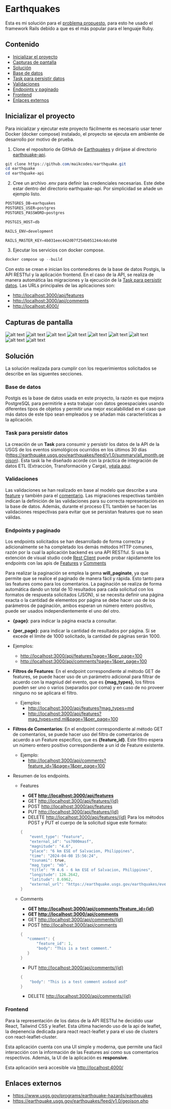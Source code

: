 # Earthquakes

Esta es mi solución para el [problema propuesto](requirements.md), para esto he usado el framework Rails debido a que es el más popular para el lenguaje Ruby.

## Contenido

- [Inicializar el proyecto](#inicializar-el-proyecto)
- [Capturas de pantalla](#capturas-de-pantalla)
- [Solución](#solución)
- [Base de datos](#base-de-datos)
- [Task para persistir datos](#task-para-persistir-datos)
- [Validaciones](#validaciones)
- [Endpoints y paginado](#endpoints-y-paginado)
- [Frontend](#frontend)
- [Enlaces externos](#enlaces-externos)

## Inicializar el proyecto

Para inicializar y ejecutar este proyecto fácilmente es necesario usar tener Docker (docker compose) instalado, el proyecto se ejecuta em ambiente de desarrollo por motivo de prueba.

1. Clone el repositorio de GitHub de [Earthquakes](https://github.com/maikcodes/earthquake) y diríjase al directorio [earthquake-api](earthquake-api).

  ```powershell
  git clone https://github.com/maikcodes/earthquake.git
  cd earthquake
  cd earthquake-api
  ```

2. Cree un archivo .env para definir las credenciales necesarias. Este debe estar dentro del directorio earthquake-api. Por simplicidad se añade un ejemplo listo.

  ```powershell
  POSTGRES_DB=earhquakes
  POSTGRES_USER=postgres
  POSTGRES_PASSWORD=postgres

  POSTGIS_HOST=db

  RAILS_ENV=development

  RAILS_MASTER_KEY=4b031eec442d07f254b051244c4dcd90
  ```

3. Ejecutar los servicios con docker compose.
  
  ```powershell
  docker compose up --build
  ```

Con esto se crean e inician los contenedores de la base de datos Postgis, la API RESTful y la aplicación frontend. En el caso de la API, se realiza de manera automática las migraciones y la ejecución de la [Task para persistir datos](#task-para-persistir-datos). Las URLs principales de las aplicaciones son:

- <http://localhost:3000/api/features>
- <http://localhost:3000/api/comments>
- <http://localhost:4000/>

## Capturas de pantalla

![alt text](screenshots/1.png)
![alt text](screenshots/2.png)
![alt text](screenshots/3.png)
![alt text](screenshots/4.png)
![alt text](screenshots/5.png)
![alt text](screenshots/6.png) ![alt text](screenshots/7.png)
![alt text](screenshots/8.png)
![alt text](screenshots/9.png)

## Solución

La solución realizada para cumplir con los requerimientos solicitados se describe en las siguentes secciones.

### Base de datos

Postgis es la base de datos usada en este proyecto, la razón es que mejora PostgreSQL para permitirle a esta trabajar con datos geoespaciales usando diferentes tipos de objetos y permitir una mejor escalabilidad en el caso que más datos de este tipo sean empleados y se añadan más características a la aplicación.

### Task para persistir datos

La creación de un __Task__ para consumir y persistir los datos de la API de la USGS de los eventos sismológicos ocurridos en los últimos 30 días (<https://earthquake.usgs.gov/earthquakes/feed/v1.0/summary/all_month.geojson>). Esta task la he diseñado acorde con la práctica de integración de datos ETL (Extracción, Transformación y Carga), [véala aquí](earthquake-api/lib/tasks/etl.rake).

### Validaciones

Las validaciones se han realizado en base al modelo que describe a una [feature](earthquake-api/app/models/feature.rb) y también para el [comentario](earthquake-api/app/models/comment.rb). Las migraciones respectivas también indican la definición de las validaciones para su correcta representación en la base de datos. Además, durante el proceso ETL también se hacen las validaciones respectivas para evitar que se persistan features que no sean válidas.

### Endpoints y paginado

Los endpoints solicitados se han desarrollado de forma correcta y adicionalmente se ha completado los demás métodos HTTP comunes, razón por la cual la aplicación backend es una API RESTful. Si usa la extención de visual studio code [Rest Client](https://marketplace.visualstudio.com/items?itemName=humao.rest-client) puede probar rápidamente los endpoints con las apis de [Features](api-docs/feature.http) y [Comments](api-docs/comment.http)

Para realizar la paginación se emplea la gema __will_paginate__, ya que permite que se realice el paginado de manera fácil y rápida. Esto tanto para las features como para los comentarios. La paginación se realiza de forma automática dando un total de 10 resultados para cada solicitud con los formatos de respuesta solicitados (JSON), si se necesita definir una página exacta o la cantidad de elementos por página se debe hacer uso de los parámetros de paginación, ambos esperan un número entero positivo, puede ser usados independientemente el uno del otro.

- __{page}__: para indicar la página exacta a consultar.
- __{per_page}__: para indicar la cantidad de resultados por página. Si se excede el límite de 1000 solicitado, la cantidad de páginas serán 1000.
- Ejemplos:
  - <http://localhost:3000/api/features?page=1&per_page=100>
  - <http://localhost:3000/api/comments?page=1&per_page=100>
- __Filtros de Features__: En el endpoint correspondiente al método GET de features, se puede hacer uso de un parámetro adicional para filtrar de acuerdo con la magniud del evento, que es __{mag_types}__, los filtros  pueden ser uno o varios (separados por coma) y en caso de no proveer ninguno no se aplicara el filtro.
  - Ejemplos:
    - <http://localhost:3000/api/features?mag_types=md>
    - <http://localhost:3000/api/features?mag_types=md,ml&page=1&per_page=100>
- __Filtros de Comentarios__: En el endpoint correspondiente al método GET de comentarios, se puede hacer uso del filtro de comentarios de acuerdo a un Feature específico, que es __{feature_id}__. Este filtro espera un número entero positivo correspondiente a un id de Feature existente.
  - Ejemplo:
    - <http://localhost:3000/api/comments?feature_id=1&page=1&per_page=100>

- Resumen de los endpoints.
  - Features
    - __GET <http://localhost:3000/api/features>__
    - GET <http://localhost:3000/api/features/{id}>
    - POST <http://localhost:3000/api/features>
    - PUT <http://localhost:3000/api/features/{id}>
    - DELETE <http://localhost:3000/api/features/{id}>
    Para los métodos POST y PUT el cuerpo de la solicitud sigue este formato:

    ```powershell
    {
        "event_type": "Feature",
        "external_id": "us7000masf",
        "magnitude": "4.6",
        "place": "6 km ESE of Salvacion, Philippines",
        "time": "2024-04-08 15:56:24",
        "tsunami": true,
        "mag_type": "mb",
        "title": "M 4.6 - 6 km ESE of Salvacion, Philippines",
        "longitude": 126.2642,
        "latitude": 8.6962,
        "external_url": "https://earthquake.usgs.gov/earthquakes/eventpage/us7000masf"
    }
    ```

  - Comments
    - __GET <http://localhost:3000/api/comments?feature_id={id}>__
    - __GET <http://localhost:3000/api/comments>__
    - GET <http://localhost:3000/api/comments/{id}>
    - POST <http://localhost:3000/api/comments>

     ```powershell
    {
        "comment": {
            "feature_id": 1,
            "body": "This is a test comment."
        }
    }
    ```

    - PUT <http://localhost:3000/api/comments/{id}>

    ```powershell
    {
        "body": "This is a test comment asdasd asd"   
    }
    ```

    - DELETE <http://localhost:3000/api/comments/{id}>

### Frontend

Para la representación de los datos de la API RESTful he decidido usar React, Tailwind CSS y leaflet. Esta última haciendo uso de la api de leaflet, la depenencia dedicada para react react-leaflet y para el uso de clusters con react-leaflet-cluster.

Esta aplicación cuenta con una UI simple y moderna, que permite una fácil interacción con la información de las Features asi como sus comentarios respectivos. Además, la UI de la aplicación es __responsive__.

Esta aplicación será accesible via <http://localhost:4000/>

## Enlaces externos

- <https://www.usgs.gov/programs/earthquake-hazards/earthquakes>
- <https://earthquake.usgs.gov/earthquakes/feed/v1.0/geojson.php>
